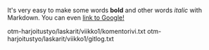 It's very easy to make some words **bold** and other words *italic* with 
Markdown. You can even [link to Google!](http://google.com)

otm-harjoitustyo/laskarit/viikko1/komentorivi.txt
otm-harjoitustyo/laskarit/viikko1/gitlog.txt
